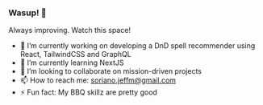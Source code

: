 ### Wasup! 👋

Always improving. Watch this space!

- 🔭 I’m currently working on developing a DnD spell recommender using React, TailwindCSS and GraphQL
- 🌱 I’m currently learning NextJS
- 👯 I’m looking to collaborate on mission-driven projects
- 📫 How to reach me: soriano.jeffm@gmail.com
- ⚡ Fun fact: My BBQ skillz are pretty good
<!--
**jeff-soriano/jeff-soriano** is a ✨ _special_ ✨ repository because its `README.md` (this file) appears on your GitHub profile.

Here are some ideas to get you started:

- 🔭 I’m currently working on ...
- 🌱 I’m currently learning ...
- 👯 I’m looking to collaborate on ...
- 🤔 I’m looking for help with ...
- 💬 Ask me about ...
- 📫 How to reach me: ...
- 😄 Pronouns: ...
- ⚡ Fun fact: ...
-->
